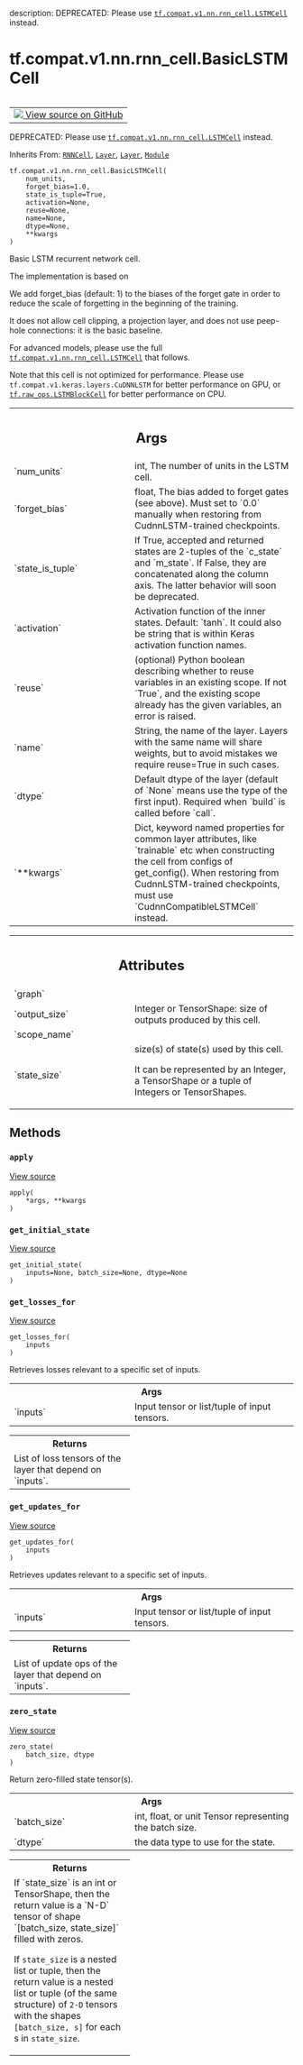 description: DEPRECATED: Please use <a href="../../../../../tf/compat/v1/nn/rnn_cell/LSTMCell.md"><code>tf.compat.v1.nn.rnn_cell.LSTMCell</code></a> instead.

<div itemscope itemtype="http://developers.google.com/ReferenceObject">
<meta itemprop="name" content="tf.compat.v1.nn.rnn_cell.BasicLSTMCell" />
<meta itemprop="path" content="Stable" />
<meta itemprop="property" content="__init__"/>
<meta itemprop="property" content="apply"/>
<meta itemprop="property" content="get_initial_state"/>
<meta itemprop="property" content="get_losses_for"/>
<meta itemprop="property" content="get_updates_for"/>
<meta itemprop="property" content="zero_state"/>
</div>

# tf.compat.v1.nn.rnn_cell.BasicLSTMCell

<!-- Insert buttons and diff -->

<table class="tfo-notebook-buttons tfo-api nocontent" align="left">
<td>
  <a target="_blank" href="https://github.com/keras-team/keras/tree/v2.15.0/keras/layers/rnn/legacy_cells.py#L669-L854">
    <img src="https://www.tensorflow.org/images/GitHub-Mark-32px.png" />
    View source on GitHub
  </a>
</td>
</table>



DEPRECATED: Please use <a href="../../../../../tf/compat/v1/nn/rnn_cell/LSTMCell.md"><code>tf.compat.v1.nn.rnn_cell.LSTMCell</code></a> instead.

Inherits From: [`RNNCell`](../../../../../tf/compat/v1/nn/rnn_cell/RNNCell.md), [`Layer`](../../../../../tf/compat/v1/layers/Layer.md), [`Layer`](../../../../../tf/keras/layers/Layer.md), [`Module`](../../../../../tf/Module.md)

<pre class="devsite-click-to-copy prettyprint lang-py tfo-signature-link">
<code>tf.compat.v1.nn.rnn_cell.BasicLSTMCell(
    num_units,
    forget_bias=1.0,
    state_is_tuple=True,
    activation=None,
    reuse=None,
    name=None,
    dtype=None,
    **kwargs
)
</code></pre>



<!-- Placeholder for "Used in" -->

Basic LSTM recurrent network cell.

The implementation is based on

We add forget_bias (default: 1) to the biases of the forget gate in order to
reduce the scale of forgetting in the beginning of the training.

It does not allow cell clipping, a projection layer, and does not
use peep-hole connections: it is the basic baseline.

For advanced models, please use the full <a href="../../../../../tf/compat/v1/nn/rnn_cell/LSTMCell.md"><code>tf.compat.v1.nn.rnn_cell.LSTMCell</code></a>
that follows.

Note that this cell is not optimized for performance. Please use
`tf.compat.v1.keras.layers.CuDNNLSTM` for better performance on GPU, or
<a href="../../../../../tf/raw_ops/LSTMBlockCell.md"><code>tf.raw_ops.LSTMBlockCell</code></a> for better performance on CPU.

<!-- Tabular view -->
 <table class="responsive fixed orange">
<colgroup><col width="214px"><col></colgroup>
<tr><th colspan="2"><h2 class="add-link">Args</h2></th></tr>

<tr>
<td>
`num_units`<a id="num_units"></a>
</td>
<td>
int, The number of units in the LSTM cell.
</td>
</tr><tr>
<td>
`forget_bias`<a id="forget_bias"></a>
</td>
<td>
float, The bias added to forget gates (see above). Must
set to `0.0` manually when restoring from CudnnLSTM-trained
checkpoints.
</td>
</tr><tr>
<td>
`state_is_tuple`<a id="state_is_tuple"></a>
</td>
<td>
If True, accepted and returned states are 2-tuples of
the `c_state` and `m_state`.  If False, they are concatenated along
the column axis.  The latter behavior will soon be deprecated.
</td>
</tr><tr>
<td>
`activation`<a id="activation"></a>
</td>
<td>
Activation function of the inner states.  Default: `tanh`.
It could also be string that is within Keras activation function
names.
</td>
</tr><tr>
<td>
`reuse`<a id="reuse"></a>
</td>
<td>
(optional) Python boolean describing whether to reuse variables
in an existing scope.  If not `True`, and the existing scope already
has the given variables, an error is raised.
</td>
</tr><tr>
<td>
`name`<a id="name"></a>
</td>
<td>
String, the name of the layer. Layers with the same name will
share weights, but to avoid mistakes we require reuse=True in such
cases.
</td>
</tr><tr>
<td>
`dtype`<a id="dtype"></a>
</td>
<td>
Default dtype of the layer (default of `None` means use the
type of the first input). Required when `build` is called before
`call`.
</td>
</tr><tr>
<td>
`**kwargs`<a id="**kwargs"></a>
</td>
<td>
Dict, keyword named properties for common layer attributes,
like `trainable` etc when constructing the cell from configs of
get_config().  When restoring from CudnnLSTM-trained checkpoints,
must use `CudnnCompatibleLSTMCell` instead.
</td>
</tr>
</table>





<!-- Tabular view -->
 <table class="responsive fixed orange">
<colgroup><col width="214px"><col></colgroup>
<tr><th colspan="2"><h2 class="add-link">Attributes</h2></th></tr>

<tr>
<td>
`graph`<a id="graph"></a>
</td>
<td>

</td>
</tr><tr>
<td>
`output_size`<a id="output_size"></a>
</td>
<td>
Integer or TensorShape: size of outputs produced by this cell.
</td>
</tr><tr>
<td>
`scope_name`<a id="scope_name"></a>
</td>
<td>

</td>
</tr><tr>
<td>
`state_size`<a id="state_size"></a>
</td>
<td>
size(s) of state(s) used by this cell.

It can be represented by an Integer, a TensorShape or a tuple of
Integers or TensorShapes.
</td>
</tr>
</table>



## Methods

<h3 id="apply"><code>apply</code></h3>

<a target="_blank" class="external" href="https://github.com/keras-team/keras/tree/v2.15.0/keras/legacy_tf_layers/base.py#L239-L240">View source</a>

<pre class="devsite-click-to-copy prettyprint lang-py tfo-signature-link">
<code>apply(
    *args, **kwargs
)
</code></pre>




<h3 id="get_initial_state"><code>get_initial_state</code></h3>

<a target="_blank" class="external" href="https://github.com/keras-team/keras/tree/v2.15.0/keras/layers/rnn/legacy_cells.py#L254-L290">View source</a>

<pre class="devsite-click-to-copy prettyprint lang-py tfo-signature-link">
<code>get_initial_state(
    inputs=None, batch_size=None, dtype=None
)
</code></pre>




<h3 id="get_losses_for"><code>get_losses_for</code></h3>

<a target="_blank" class="external" href="https://github.com/keras-team/keras/tree/v2.15.0/keras/engine/base_layer_v1.py#L1467-L1484">View source</a>

<pre class="devsite-click-to-copy prettyprint lang-py tfo-signature-link">
<code>get_losses_for(
    inputs
)
</code></pre>

Retrieves losses relevant to a specific set of inputs.


<!-- Tabular view -->
 <table class="responsive fixed orange">
<colgroup><col width="214px"><col></colgroup>
<tr><th colspan="2">Args</th></tr>

<tr>
<td>
`inputs`
</td>
<td>
Input tensor or list/tuple of input tensors.
</td>
</tr>
</table>



<!-- Tabular view -->
 <table class="responsive fixed orange">
<colgroup><col width="214px"><col></colgroup>
<tr><th colspan="2">Returns</th></tr>
<tr class="alt">
<td colspan="2">
List of loss tensors of the layer that depend on `inputs`.
</td>
</tr>

</table>



<h3 id="get_updates_for"><code>get_updates_for</code></h3>

<a target="_blank" class="external" href="https://github.com/keras-team/keras/tree/v2.15.0/keras/engine/base_layer_v1.py#L1448-L1465">View source</a>

<pre class="devsite-click-to-copy prettyprint lang-py tfo-signature-link">
<code>get_updates_for(
    inputs
)
</code></pre>

Retrieves updates relevant to a specific set of inputs.


<!-- Tabular view -->
 <table class="responsive fixed orange">
<colgroup><col width="214px"><col></colgroup>
<tr><th colspan="2">Args</th></tr>

<tr>
<td>
`inputs`
</td>
<td>
Input tensor or list/tuple of input tensors.
</td>
</tr>
</table>



<!-- Tabular view -->
 <table class="responsive fixed orange">
<colgroup><col width="214px"><col></colgroup>
<tr><th colspan="2">Returns</th></tr>
<tr class="alt">
<td colspan="2">
List of update ops of the layer that depend on `inputs`.
</td>
</tr>

</table>



<h3 id="zero_state"><code>zero_state</code></h3>

<a target="_blank" class="external" href="https://github.com/keras-team/keras/tree/v2.15.0/keras/layers/rnn/legacy_cells.py#L292-L328">View source</a>

<pre class="devsite-click-to-copy prettyprint lang-py tfo-signature-link">
<code>zero_state(
    batch_size, dtype
)
</code></pre>

Return zero-filled state tensor(s).


<!-- Tabular view -->
 <table class="responsive fixed orange">
<colgroup><col width="214px"><col></colgroup>
<tr><th colspan="2">Args</th></tr>

<tr>
<td>
`batch_size`
</td>
<td>
int, float, or unit Tensor representing the batch size.
</td>
</tr><tr>
<td>
`dtype`
</td>
<td>
the data type to use for the state.
</td>
</tr>
</table>



<!-- Tabular view -->
 <table class="responsive fixed orange">
<colgroup><col width="214px"><col></colgroup>
<tr><th colspan="2">Returns</th></tr>
<tr class="alt">
<td colspan="2">
If `state_size` is an int or TensorShape, then the return value is a
`N-D` tensor of shape `[batch_size, state_size]` filled with zeros.

If `state_size` is a nested list or tuple, then the return value is
a nested list or tuple (of the same structure) of `2-D` tensors with
the shapes `[batch_size, s]` for each s in `state_size`.
</td>
</tr>

</table>





